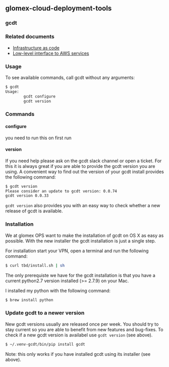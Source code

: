 ## glomex-cloud-deployment-tools
### gcdt

### Related documents

* [Infrastructure as code](https://martinfowler.com/bliki/InfrastructureAsCode.html)
* [Low-level interface to AWS services](http://botocore.readthedocs.io/en/latest/index.html)

### Usage

To see available commands, call gcdt without any arguments:

```bash
$ gcdt
Usage:
        gcdt configure
        gcdt version
```

### Commands

#### configure
you need to run this on first run

#### version
If you need help please ask on the gcdt slack channel or open a ticket. For this it is always great if you are able to provide the gcdt version you are using.
A convenient way to find out the version of your gcdt install provides the following command:

```bash
$ gcdt version
Please consider an update to gcdt version: 0.0.74
gcdt version 0.0.33
```

`gcdt version` also provides you with an easy way to check whether a new release of gcdt is available.


### Installation

We at glomex OPS want to make the installation of gcdt on OS X as easy as possible. With the new installer the gcdt installation is just a single step.

For installation start your VPN, open a terminal and run the following command:

```bash
$ curl tbd/install.sh | sh
```

The only prerequiste we have for the gcdt installation is that you have a current python2.7 version installed (>= 2.7.9) on your Mac.

I installed my python with the following command:

```bash
$ brew install python
```


### Update gcdt to a newer version

New gcdt versions usually are released once per week. You should try to stay current so you are able to benefit from new features and bug-fixes. To check if a new gcdt version is availabel use `gcdt version` (see above).

```bash
$ ~/.venv-gcdt/bin/pip install gcdt
```

Note: this only works if you have installed gcdt using its installer (see above).
